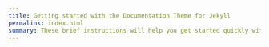 ```yaml
---
title: Getting started with the Documentation Theme for Jekyll
permalink: index.html
summary: These brief instructions will help you get started quickly with the theme. The other topics in this help provide additional information and detail about working with other aspects of this theme and Jekyll.
---
```



